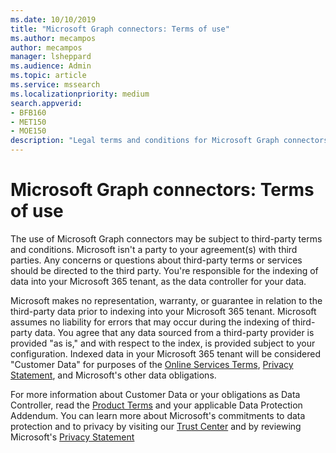 ```yaml
---
ms.date: 10/10/2019
title: "Microsoft Graph connectors: Terms of use"
ms.author: mecampos
author: mecampos
manager: lsheppard
ms.audience: Admin
ms.topic: article
ms.service: mssearch
ms.localizationpriority: medium
search.appverid:
- BFB160
- MET150
- MOE150
description: "Legal terms and conditions for Microsoft Graph connectors public preview for Microsoft Search."
---
```


# Microsoft Graph connectors: Terms of use

The use of Microsoft Graph connectors may be subject to third-party terms and conditions. Microsoft isn't a party to your agreement(s) with third parties. Any concerns or questions about third-party terms or services should be directed to the third party. You're responsible for the indexing of data into your Microsoft 365 tenant, as the data controller for your data.

Microsoft makes no representation, warranty, or guarantee in relation to the third-party data prior to indexing into your Microsoft 365 tenant. Microsoft assumes no liability for errors that may occur during the indexing of third-party data. You agree that any data sourced from a third-party provider is provided "as is," and with respect to the index, is provided subject to your configuration. Indexed data in your Microsoft 365 tenant will be considered "Customer Data" for purposes of the [Online Services Terms](https://www.microsoftvolumelicensing.com/Downloader.aspx?documenttype=OST&lang=English), [Privacy Statement](https://privacy.microsoft.com/privacystatement), and Microsoft's other data obligations.

For more information about Customer Data or your obligations as Data Controller, read the [Product Terms](https://www.microsoftvolumelicensing.com/Downloader.aspx?documenttype=OST&lang=English) and your applicable Data Protection Addendum. You can learn more about Microsoft's commitments to data protection and to privacy by visiting our [Trust Center](https://www.microsoft.com/trust-center) and by reviewing Microsoft's [Privacy Statement](https://privacy.microsoft.com/privacystatement)

